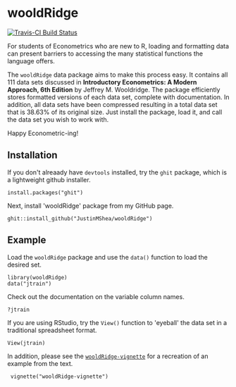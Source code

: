 # wooldRidge 

[![Travis-CI Build Status](https://travis-ci.org/JustinMShea/wooldRidge.svg?branch=master)](https://travis-ci.org/JustinMShea/wooldRidge)

For students of Econometrics who are new to R, loading and formatting data can present barriers to accessing the many statistical functions the language offers.

The `wooldRidge` data package aims to make this process easy. It contains all 111 data sets discussed in **Introductory Econometrics: A Modern Approach, 6th Edition** by Jeffrey M. Wooldridge. The package efficiently stores formatted versions of each data set, complete with documentation. In addition, all data sets have been compressed resulting in a total data set that is 38.63% of its original size. Just install the package, load it, and call the data set you wish to work with.

Happy Econometric-ing!


## Installation

If you don't alreaady have `devtools` installed, try the `ghit` package, which is a lightweight github installer.
```{r}
install.packages("ghit")
```

Next, install 'wooldRidge' package from my GitHub page.
```{r}
ghit::install_github("JustinMShea/wooldRidge")
```

## Example

Load the `wooldRidge` package and use the `data()` function to load the desired set.
```{r}
library(wooldRidge)
data("jtrain")
```

Check out the documentation on the variable column names.
```{r}
?jtrain
```

If you are using RStudio, try the `View()` function to 'eyeball' the data set in a traditional spreadsheet format.
```{r}
View(jtrain)
```

In addition, please see the [`wooldRidge-vignette`](https://github.com/JustinMShea/wooldRidge/blob/master/inst/doc/wooldRidge-vignette.pdf) for a recreation of an example from the text.

```{r}
 vignette("wooldRidge-vignette")
 ```

